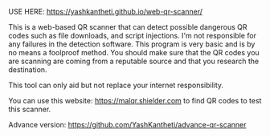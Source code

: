 USE HERE: https://yashkantheti.github.io/web-qr-scanner/

This is a web-based QR scanner that can detect possible dangerous QR codes such as file downloads, and script injections. 
I'm not responsible for any failures in the detection software. This program is very basic and is by no means a foolproof method.
You should make sure that the QR codes you are scanning are coming from a reputable source and that you research the destination. 

This tool can only aid but not replace your internet responsibility. 


You can use this website: https://malqr.shielder.com to find QR codes to test this scanner. 


Advance version: https://github.com/YashKantheti/advance-qr-scanner
